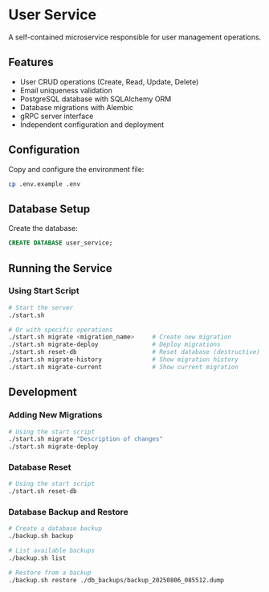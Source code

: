 # User Service

A self-contained microservice responsible for user management operations.

## Features

- User CRUD operations (Create, Read, Update, Delete)
- Email uniqueness validation
- PostgreSQL database with SQLAlchemy ORM
- Database migrations with Alembic
- gRPC server interface
- Independent configuration and deployment

## Configuration

Copy and configure the environment file:
```bash
cp .env.example .env
```

## Database Setup

Create the database:
```sql
CREATE DATABASE user_service;
```

## Running the Service

### Using Start Script
```bash
# Start the server
./start.sh

# Or with specific operations
./start.sh migrate <migration_name>     # Create new migration
./start.sh migrate-deploy               # Deploy migrations
./start.sh reset-db                     # Reset database (destructive)
./start.sh migrate-history              # Show migration history
./start.sh migrate-current              # Show current migration
```

## Development

### Adding New Migrations
```bash
# Using the start script
./start.sh migrate "Description of changes"
./start.sh migrate-deploy
```

### Database Reset
```bash
# Using the start script
./start.sh reset-db
```

### Database Backup and Restore
```bash
# Create a database backup
./backup.sh backup

# List available backups
./backup.sh list

# Restore from a backup
./backup.sh restore ./db_backups/backup_20250806_085512.dump
```
